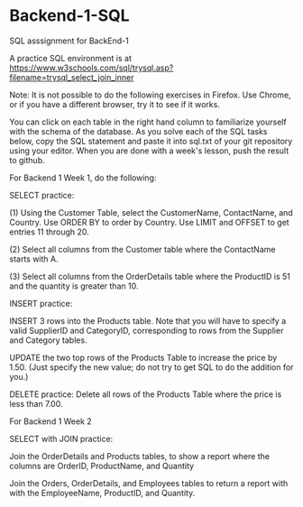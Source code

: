# Backend-1-SQL
SQL asssignment for BackEnd-1

A practice SQL environment is at https://www.w3schools.com/sql/trysql.asp?filename=trysql_select_join_inner

Note: It is not possible to do the following exercises in Firefox.  Use Chrome, or if you have a different browser, try it to see if it works.

You can click on each table in the right hand column to familiarize yourself with the schema of the database.  As you solve each of the SQL tasks below, copy the SQL statement and paste it into sql.txt of your git repository using your editor.  When you are done with a week's lesson, push the result to github.

For Backend 1 Week 1, do the following:

SELECT practice: 

(1) Using the Customer Table, select the CustomerName, ContactName, and Country.  Use ORDER BY to order by Country.  Use LIMIT and OFFSET to get entries 11 through 20.

(2) Select all columns from the Customer table where the ContactName starts with A.

(3) Select all columns from the OrderDetails table where the ProductID is 51 and the quantity is greater than 10.

INSERT practice:

INSERT 3 rows into the Products table.  Note that you will have to specify a valid SupplierID and CategoryID, corresponding to rows from the Supplier and Category tables.

UPDATE the two top rows of the Products Table to increase the price by 1.50. (Just specify the new value; do not try to get SQL to do the addition for you.)

DELETE practice: Delete all rows of the Products Table where the price is less than 7.00.

For Backend 1 Week 2

SELECT with JOIN practice:

Join the OrderDetails and Products tables, to show a report where the columns are OrderID, ProductName, and Quantity

Join the Orders, OrderDetails, and Employees tables to return a report with with the EmployeeName, ProductID, and Quantity.
